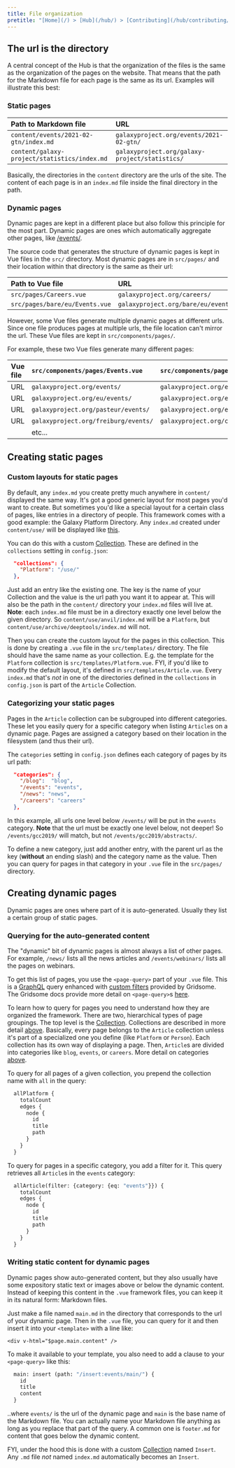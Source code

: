 ```yaml
---
title: File organization
pretitle: "[Home](/) > [Hub](/hub/) > [Contributing](/hub/contributing/) > [File Organization](/hub/contributing/file-organization/)"
---
```


## The url is the directory

A central concept of the Hub is that the organization of the files is the same as the organization of the pages on the website. That means that the path for the Markdown file for each page is the same as its url. Examples will illustrate this best:

<div class="compact">

### Static pages

| Path to Markdown file                        | URL                                            |
|:---------------------------------------------|:-----------------------------------------------|
| `content/events/2021-02-gtn/index.md`        | `galaxyproject.org/events/2021-02-gtn/`        |
| `content/galaxy-project/statistics/index.md` | `galaxyproject.org/galaxy-project/statistics/` |

</div>

Basically, the directories in the `content` directory are the urls of the site. The content of each page is in an `index.md` file inside the final directory in the path.

### Dynamic pages

Dynamic pages are kept in a different place but also follow this principle for the most part. Dynamic pages are ones which automatically aggregate other pages, like [/events/](https://galaxyproject.org/events/).

The source code that generates the structure of dynamic pages is kept in Vue files in the `src/` directory. Most dynamic pages are in `src/pages/` and their location within that directory is the same as their url:

<div class="compact">

| Path to Vue file               | URL                                 |
|:-------------------------------|:------------------------------------|
| `src/pages/Careers.vue`        | `galaxyproject.org/careers/`        |
| `src/pages/bare/eu/Events.vue` | `galaxyproject.org/bare/eu/events/` |

</div>

However, some Vue files generate multiple dynamic pages at different urls. Since one file produces pages at multiple urls, the file location can't mirror the url. These Vue files are kept in `src/components/pages/`.

For example, these two Vue files generate many different pages:

<div class="compact">

| Vue file | `src/components/pages/Events.vue`    | `src/components/pages/TaggedEvents.vue`       |
|:---------|:-------------------------------------|:----------------------------------------------|
| URL      | `galaxyproject.org/events/`          | `galaxyproject.org/events/cofests/`           |
| URL      | `galaxyproject.org/eu/events/`       | `galaxyproject.org/events/webinars/`          |
| URL      | `galaxyproject.org/pasteur/events/`  | `galaxyproject.org/events/cofests/papercuts/` |
| URL      | `galaxyproject.org/freiburg/events/` | `galaxyproject.org/community/devroundtable/`  |
|          |  etc...                              |                                               |

</div>

## Creating static pages

### Custom layouts for static pages

By default, any `index.md` you create pretty much anywhere in `content/` displayed the same way. It's got a good generic layout for most pages you'd want to create. But sometimes you'd like a special layout for a certain class of pages, like entries in a directory of people. This framework comes with a good example: the Galaxy Platform Directory. Any `index.md` created under `content/use/` will be displayed like [this](https://galaxyproject.org/use/globus-genomics/).

You can do this with a custom [Collection](https://gridsome.org/docs/collections/). These are defined in the `collections` setting in `config.json`:
```json
  "collections": {
    "Platform": "/use/"
  },
```
Just add an entry like the existing one. The key is the name of your Collection and the value is the url path you want it to appear at. This will also be the path in the `content/` directory your `index.md` files will live at. **Note**: each `index.md` file must be in a directory exactly one level below the given directory. So `content/use/anvil/index.md` will be a `Platform`, but `content/use/archive/deeptools/index.md` will not.

Then you can create the custom layout for the pages in this collection. This is done by creating a `.vue` file in the `src/templates/` directory. The file should have the same name as your collection. E.g. the template for the `Platform` collection is `src/templates/Platform.vue`. FYI, if you'd like to modify the default layout, it's defined in `src/templates/Article.vue`. Every `index.md` that's *not* in one of the directories defined in the `collections` in `config.json` is part of the `Article` Collection.

### Categorizing your static pages

Pages in the `Article` collection can be subgrouped into different categories. These let you easily query for a specific category when listing `Article`s on a dynamic page. Pages are assigned a category based on their location in the filesystem (and thus their url).

The `categories` setting in `config.json` defines each category of pages by its url path:
```json
  "categories": {
    "/blog":  "blog",
    "/events": "events",
    "/news": "news",
    "/careers": "careers"
  },
```
In this example, all urls one level below `/events/` will be put in the `events` category. **Note** that the url must be exactly one level below, not deeper! So `/events/gcc2019/` will match, but not `/events/gcc2019/abstracts/`.

To define a new category, just add another entry, with the parent url as the key (**without** an ending slash) and the category name as the value. Then you can query for pages in that category in your `.vue` file in the `src/pages/` directory.

## Creating dynamic pages

Dynamic pages are ones where part of it is auto-generated. Usually they list a certain group of static pages.

### Querying for the auto-generated content

The "dynamic" bit of dynamic pages is almost always a list of other pages. For example, `/news/` lists all the news articles and `/events/webinars/` lists all the pages on webinars.

To get this list of pages, you use the `<page-query>` part of your `.vue` file. This is a [GraphQL](https://graphql.org/) query enhanced with [custom filters](https://gridsome.org/docs/filtering-data/) provided by Gridsome. The Gridsome docs provide more detail on `<page-query>`s [here](https://gridsome.org/docs/querying-data/).

To learn how to query for pages you need to understand how they are organized the framework. There are two, hierarchical types of page groupings. The top level is the [Collection](https://gridsome.org/docs/collections/). Collections are described in more detail [above](#custom-layouts-for-static-pages). Basically, every page belongs to the `Article` collection unless it's part of a specialized one you define (like `Platform` or `Person`). Each collection has its own way of displaying a page. Then, `Article`s are divided into categories like `blog`, `events`, or `careers`. More detail on categories [above](#categorizing-your-static-pages).

To query for all pages of a given collection, you prepend the collection name with `all` in the query:
```graphql
  allPlatform {
    totalCount
    edges {
      node {
        id
        title
        path
      }
    }
  }
```
To query for pages in a specific category, you add a filter for it. This query retrieves all `Article`s in the `events` category:
```graphql
  allArticle(filter: {category: {eq: "events"}}) {
    totalCount
    edges {
      node {
        id
        title
        path
      }
    }
  }
```

### Writing static content for dynamic pages

Dynamic pages show auto-generated content, but they also usually have some expository static text or images above or below the dynamic content. Instead of keeping this content in the `.vue` framework files, you can keep it in its natural form: Markdown files.

Just make a file named `main.md` in the directory that corresponds to the url of your dynamic page. Then in the `.vue` file, you can query for it and then insert it into your `<template>` with a line like:
```vue
<div v-html="$page.main.content" />
```
To make it available to your template, you also need to add a clause to your `<page-query>` like this:
```graphql
  main: insert (path: "/insert:events/main/") {
    id
    title
    content
  }
```
..where `events/` is the url of the dynamic page and `main` is the base name of the Markdown file. You can actually name your Markdown file anything as long as you replace that part of the query. A common one is `footer.md` for content that goes below the dynamic content.

FYI, under the hood this is done with a custom [Collection](https://gridsome.org/docs/collections/) named `Insert`. Any `.md` file *not* named `index.md` automatically becomes an `Insert`.
